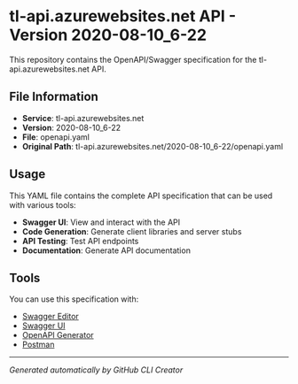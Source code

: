 # tl-api.azurewebsites.net API - Version 2020-08-10_6-22

This repository contains the OpenAPI/Swagger specification for the tl-api.azurewebsites.net API.

## File Information

- **Service**: tl-api.azurewebsites.net
- **Version**: 2020-08-10_6-22
- **File**: openapi.yaml
- **Original Path**: tl-api.azurewebsites.net/2020-08-10_6-22/openapi.yaml

## Usage

This YAML file contains the complete API specification that can be used with various tools:

- **Swagger UI**: View and interact with the API
- **Code Generation**: Generate client libraries and server stubs
- **API Testing**: Test API endpoints
- **Documentation**: Generate API documentation

## Tools

You can use this specification with:

- [Swagger Editor](https://editor.swagger.io/)
- [Swagger UI](https://swagger.io/tools/swagger-ui/)
- [OpenAPI Generator](https://openapi-generator.tech/)
- [Postman](https://www.postman.com/)

---

*Generated automatically by GitHub CLI Creator*
